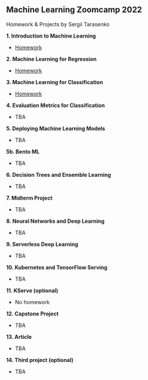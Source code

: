 ## Machine Learning Zoomcamp 2022
Homework & Projects by Sergii Tarasenko

**1. Introduction to Machine Learning**

* [Homework](01-intro/01-Homework_st.ipynb)

**2. Machine Learning for Regression**

* [Homework](02-regression/02-Homework_st.ipynb)

**3. Machine Learning for Classification**

* [Homework](03-classification/03-Homework_st.ipynb)

**4. Evaluation Metrics for Classification**

* TBA

**5. Deploying Machine Learning Models**

* TBA

**5b. Bento ML**

* TBA

**6. Decision Trees and Ensemble Learning**

* TBA

**7. Midterm Project**

* TBA

**8. Neural Networks and Deep Learning**

* TBA

**9. Serverless Deep Learning**

* TBA

**10. Kubernetes and TensorFlow Serving**

* TBA

**11. KServe (optional)**

* No homework

**12. Capstone Project**

* TBA

**13. Article**

* TBA

**14. Third project (optional)**

* TBA
